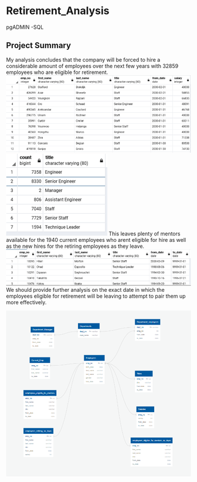 # Retirement_Analysis
pgADMIN -SQL

## Project Summary

My analysis concludes that the company will be forced to hire a considerable amount of employees over the next few years with 32859
employees who are eligible for retirement.![employees retiring](table_images/employees_retiring.PNG) ![title count of retiring employees](table_images/title_count_retiring_employees.PNG)
This leaves plenty of mentors available for the 1940 current employees who arent eligible
for hire as well as the new hires for the retiring employees as they leave.![eligible for mentor](table_images/eligible_for_mentor.PNG) 
We should provide further analysis on the exact date in which the employees eligible for retirement will be leaving to attempt to 
pair them up more effectively.

![ERD Diagram](table_images/ERD.png)

